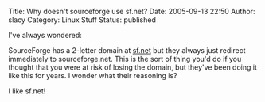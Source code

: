 Title: Why doesn't sourceforge use sf.net?
Date: 2005-09-13 22:50
Author: slacy
Category: Linux Stuff
Status: published

I've always wondered:

SourceForge has a 2-letter domain at [sf.net](http://sf.net) but they
always just redirect immediately to sourceforge.net. This is the sort of
thing you'd do if you thought that you were at risk of losing the
domain, but they've been doing it like this for years. I wonder what
their reasoning is?

I like sf.net!
